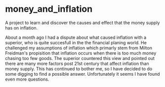 # money_and_inflation 
A project to learn and discover the causes and effect that the money supply has on inflation.  

About a month ago I had a dispute about what caused inflation with a superior, who is quite succesfull in the the financial planing world. He challenged my assumptions of inflation which primarly stem from Milton Freidman's propisition that inflation occurs when there is too much money chasing too few goods. The superior countered this view and pointed out there are many more factors post 21st century that affect inflation than money supply. This has continued to bother me, so I have decided to do some digging to find a possible answer. Unfortunately it seems I have found even more questions.  
